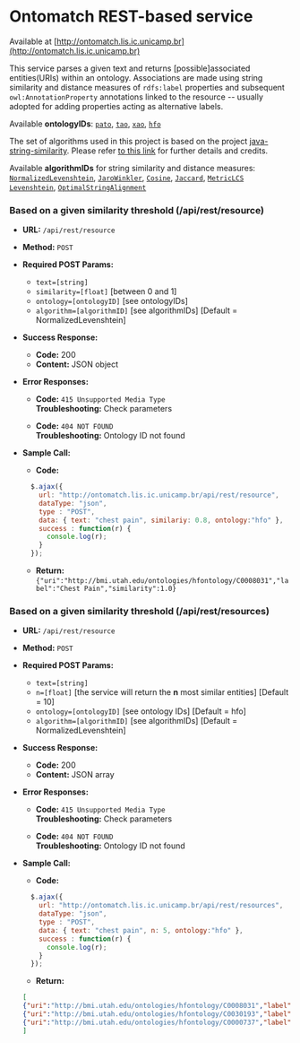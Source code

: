 # Ontomatch REST-based service

Available at [http://ontomatch.lis.ic.unicamp.br](http://ontomatch.lis.ic.unicamp.br)

This service parses a given text and returns [possible]associated entities(URIs) within an ontology. Associations are made using string similarity and distance measures of `rdfs:label` properties and subsequent `owl:AnnotationProperty` annotations linked to the resource -- usually adopted for adding properties acting as alternative labels.

Available **ontologyIDs**: 
[`pato`](https://bioportal.bioontology.org/ontologies/PATO),
[`tao`](https://bioportal.bioontology.org/ontologies/TAO),
[`xao`](https://bioportal.bioontology.org/ontologies/XAO),
[`hfo`](https://bioportal.bioontology.org/ontologies/HFO)


The set of algorithms used in this project is based on the project [java-string-similarity](https://github.com/tdebatty/java-string-similarity). Please refer [to this link](https://github.com/tdebatty/java-string-similarity#overview) for further details and credits.

Available **algorithmIDs** for string similarity and distance measures: 
[`NormalizedLevenshtein`](https://github.com/tdebatty/java-string-similarity#normalized-levenshtein),
[`JaroWinkler`](https://github.com/tdebatty/java-string-similarity#jaro-winkler),
[`Cosine`](https://github.com/tdebatty/java-string-similarity#cosine-similarity),
[`Jaccard`](https://github.com/tdebatty/java-string-similarity#jaccard-index),
[`MetricLCS`](https://github.com/tdebatty/java-string-similarity#metric-longest-common-subsequence)
[`Levenshtein`](https://github.com/tdebatty/java-string-similarity#levenshtein),
[`OptimalStringAlignment`](https://github.com/tdebatty/java-string-similarity#optimal-string-alignment)

### Based on a given similarity threshold (/api/rest/resource)


* **URL:**    `/api/rest/resource`

* **Method:**  `POST`
  
*  **Required POST Params:**

   * `text=[string]`
   * `similarity=[float]` [between 0 and 1]
   * `ontology=[ontologyID]` [see ontologyIDs] 
   * `algorithm=[algorithmID]` [see algorithmIDs] [Default = NormalizedLevenshtein]
     

* **Success Response:**

  * **Code:** 200 <br />
  * **Content:** JSON object <br />

* **Error Responses:**

  * **Code:** `415 Unsupported Media Type` <br />
    **Troubleshooting:** Check parameters


  * **Code:**  `404 NOT FOUND`  <br />
    **Troubleshooting:**  Ontology ID not found

* **Sample Call:**
  
    * **Code:** 
  ```javascript
    $.ajax({
      url: "http://ontomatch.lis.ic.unicamp.br/api/rest/resource",
      dataType: "json",
      type : "POST",
      data: { text: "chest pain", similariy: 0.8, ontology:"hfo" },
      success : function(r) {
        console.log(r);
      }
    });
  ```

    * **Return:**  `{"uri":"http://bmi.utah.edu/ontologies/hfontology/C0008031","label":"Chest Pain","similarity":1.0}`






### Based on a given similarity threshold (/api/rest/resources)


* **URL:**    `/api/rest/resource`

* **Method:**  `POST`
  
*  **Required POST Params:**

   * `text=[string]`
   * `n=[float]` [the service will return the **n** most similar entities] [Default = 10]
   * `ontology=[ontologyID]` [see ontology IDs] [Default = hfo]
   * `algorithm=[algorithmID]` [see algorithmIDs] [Default = NormalizedLevenshtein]
     

* **Success Response:**

  * **Code:** 200 <br />
  * **Content:** JSON array <br />

 
* **Error Responses:**

  * **Code:** `415 Unsupported Media Type` <br />
    **Troubleshooting:** Check parameters


  * **Code:**  `404 NOT FOUND`  <br />
    **Troubleshooting:**  Ontology ID not found

* **Sample Call:**
  
    * **Code:** 
  ```javascript
    $.ajax({
      url: "http://ontomatch.lis.ic.unicamp.br/api/rest/resources",
      dataType: "json",
      type : "POST",
      data: { text: "chest pain", n: 5, ontology:"hfo" },
      success : function(r) {
        console.log(r);
      }
    });
  ```

    * **Return:**  

    ```json
    [
    {"uri":"http://bmi.utah.edu/ontologies/hfontology/C0008031","label":"Chest Pain","similarity":1.0},
    {"uri":"http://bmi.utah.edu/ontologies/hfontology/C0030193","label":"Pain","similarity":0.7071067690849304},
    {"uri":"http://bmi.utah.edu/ontologies/hfontology/C0000737","label":"Abdominal Pain","similarity":0.5}
    ]
    ```
